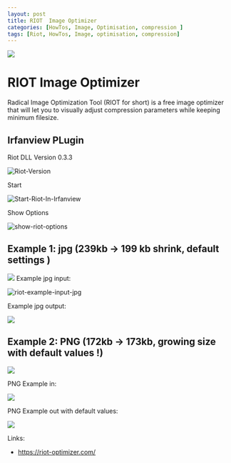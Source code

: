 ```yaml
---
layout: post
title: RIOT  Image Optimizer
categories: [HowTos, Image, Optimisation, compression ]
tags: [Riot, HowTos, Image, optimisation, compression]
---
```


![](../pics/2022-02-02-riot-image-optimizer_image_1.png)

# RIOT Image Optimizer

Radical Image Optimization Tool (RIOT for short) is a free image optimizer that will let you to visually adjust compression parameters while keeping minimum filesize.

## Irfanview PLugin

Riot DLL Version 0.3.3

![Riot-Version](../pics/2022-02-02-riot-image-optimizer_image_2.jpg)

Start

![Start-Riot-In-Irfanview](../pics/2022-02-02-riot-image-optimizer_image_3.png)

Show Options

![show-riot-options](../pics/2022-02-02-riot-image-optimizer_image_4.png)

## Example 1: jpg (239kb -> 199 kb shrink, default settings )


![](../pics/2022-02-02-riot-image-optimizer_image_5.jpg)
Example jpg input:

![riot-example-input-jpg](../pics/2022-02-02-riot-image-optimizer_image_6.jpg)

Example jpg output:

![](../pics/2022-02-02-riot-image-optimizer_image_7.jpg)

## Example 2: PNG (172kb -> 173kb, growing size with default values !)

![](../pics/2022-02-02-riot-image-optimizer_image_8.png)

PNG Example in:

![](../pics/2022-02-02-riot-image-optimizer_image_9.png)

PNG Example out with default values:

![](../pics/2022-02-02-riot-image-optimizer_image_9.png)

Links:

* <https://riot-optimizer.com/>